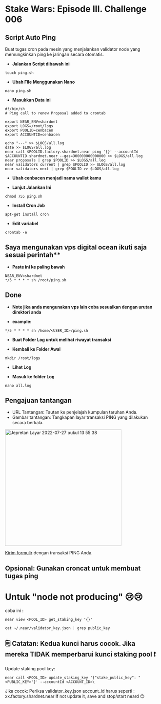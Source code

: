 # Stake Wars: Episode III. Challenge 006
## Script Auto Ping
Buat tugas cron pada mesin yang menjalankan validator node yang memungkinkan ping ke jaringan secara otomatis.
* **Jalankan Script dibawah ini**

````
touch ping.sh
````

* **Ubah File Menggunakan Nano**

````
nano ping.sh
````

* **Masukkan Data ini**
````
#!/bin/sh
# Ping call to renew Proposal added to crontab

export NEAR_ENV=shardnet
export LOGS=/root/logs
export POOLID=cenbacen
export ACCOUNTID=cenbacen

echo "---" >> $LOGS/all.log
date >> $LOGS/all.log
near call $POOLID.factory.shardnet.near ping '{}' --accountId $ACCOUNTID.shardnet.near --gas=300000000000000 >> $LOGS/all.log
near proposals | grep $POOLID >> $LOGS/all.log
near validators current | grep $POOLID >> $LOGS/all.log
near validators next | grep $POOLID >> $LOGS/all.log
````
* **Ubah cenbacen menjadi nama wallet kamu**

* **Lanjut Jalankan Ini**

````
chmod 755 ping.sh
````

* **Install Cron Job**
````
apt-get install cron
````

* **Edit variabel**
````
crontab -e
````
## Saya mengunakan vps digital ocean ikuti saja sesuai perintah**

* **Paste ini ke paling bawah**
````
NEAR_ENV=shardnet
*/5 * * * * sh /root/ping.sh
````

## Done

* **Note jika anda mengunakan vps lain coba sesuaikan dengan urutan direktori anda**

* **example:**
````
*/5 * * * * sh /home/<USER_ID>/ping.sh
````
* **Buat Folder Log untuk melihat riwayat transaksi**

* **Kembali ke Folder Awal**
````
mkdir /root/logs 
````
* **Lihat Log**

* **Masuk ke folder Log**
````
nano all.log
````
## Pengajuan tantangan

* URL Tantangan: Tautan ke penjelajah kumpulan taruhan Anda.
* Gambar tantangan: Tangkapan layar transaksi PING yang dilakukan secara berkala.

<img width="381" alt="Jepretan Layar 2022-07-27 pukul 13 55 38" src="https://user-images.githubusercontent.com/55140596/181184527-091a2c6e-6b13-4cb8-b1fe-000ad5bfc590.png">

[Kirim formulir](https://docs.google.com/forms/d/e/1FAIpQLScp9JEtpk1Fe2P9XMaS9Gl6kl9gcGVEp3A5vPdEgxkHx3ABjg/viewform) dengan transaksi PING Anda.

## Opsional: Gunakan croncat untuk membuat tugas ping

# Untuk "node not producing" 😢😢

coba ini  :
````
near view <POOL_ID> get_staking_key '{}'
````
````
cat ~/.near/validator_key.json | grep public_key
````

## 🗒️  ️ Catatan: Kedua kunci harus cocok. Jika mereka TIDAK memperbarui kunci staking pool ❗ 

Update staking pool key:
````
near call <POOL_ID> update_staking_key '{"stake_public_key": "<PUBLIC_KEY>"}' --accountId <ACCOUNT_ID>\
````

Jika cocok:
Periksa validator_key.json
account_id harus seperti : xx.factory.shardnet.near
If not update it, save and stop/start neard 😉
